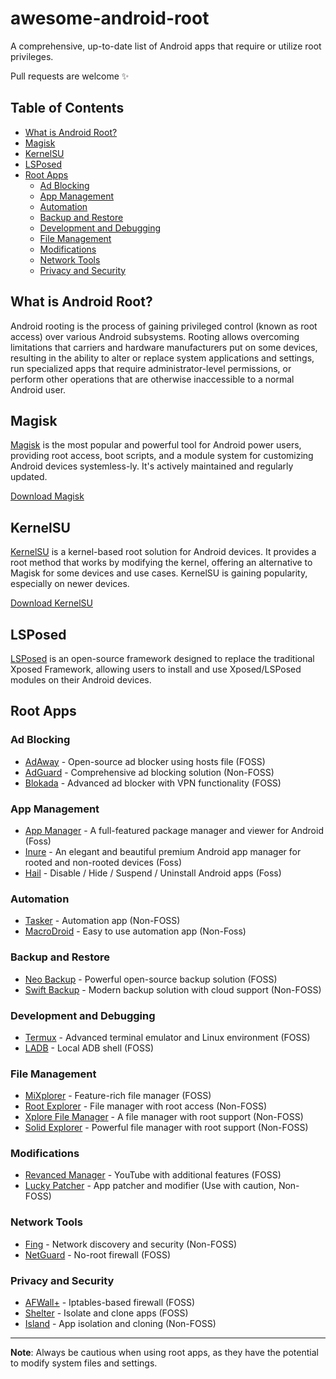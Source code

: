 # awesome-android-root

A comprehensive, up-to-date list of Android apps that require or utilize root privileges.

Pull requests are welcome ✨

## Table of Contents
  - [What is Android Root?](#what-is-android-root)
  - [Magisk](#magisk)
  - [KernelSU](#kernelsu)
  - [LSPosed](#lsposed)
  - [Root Apps](#root-apps)
    - [Ad Blocking](#ad-blocking)
    - [App Management](#app-management)
    - [Automation](#automation)
    - [Backup and Restore](#backup-and-restore)
    - [Development and Debugging](#development-and-debugging)
    - [File Management](#file-management)
    - [Modifications](#modifications)
    - [Network Tools](#network-tools)
    - [Privacy and Security](#privacy-and-security)

## What is Android Root?

Android rooting is the process of gaining privileged control (known as root access) over various Android subsystems. Rooting allows overcoming limitations that carriers and hardware manufacturers put on some devices, resulting in the ability to alter or replace system applications and settings, run specialized apps that require administrator-level permissions, or perform other operations that are otherwise inaccessible to a normal Android user.

## Magisk

[Magisk](https://github.com/topjohnwu/Magisk) is the most popular and powerful tool for Android power users, providing root access, boot scripts, and a module system for customizing Android devices systemless-ly. It's actively maintained and regularly updated.

[Download Magisk](https://github.com/topjohnwu/Magisk/releases)

## KernelSU

[KernelSU](https://github.com/tiann/KernelSU) is a kernel-based root solution for Android devices. It provides a root method that works by modifying the kernel, offering an alternative to Magisk for some devices and use cases. KernelSU is gaining popularity, especially on newer devices.

[Download KernelSU](https://github.com/tiann/KernelSU/releases)

## LSPosed
[LSPosed](https://github.com/LSPosed/LSPosed) is an open-source framework designed to replace the traditional Xposed Framework, allowing users to install and use Xposed/LSPosed modules on their Android devices.

## Root Apps

### Ad Blocking

- [AdAway](https://adaway.org/) - Open-source ad blocker using hosts file (FOSS)
- [AdGuard](https://adguard.com/en/adguard-android/overview.html) - Comprehensive ad blocking solution (Non-FOSS)
- [Blokada](https://blokada.org/) - Advanced ad blocker with VPN functionality (FOSS)

### App Management
- [App Manager](https://github.com/MuntashirAkon/AppManager) - A full-featured package manager and viewer for Android (Foss)
- [Inure](https://github.com/Hamza417/Inure) - An elegant and beautiful premium Android app manager for rooted and non-rooted devices (Foss)
- [Hail](https://github.com/aistra0528/Hail) - Disable / Hide / Suspend / Uninstall Android apps (Foss)

### Automation

- [Tasker](https://play.google.com/store/apps/details?id=net.dinglisch.android.taskerm) - Automation app (Non-FOSS)
- [MacroDroid](https://play.google.com/store/search?q=macrodroid&c=apps) - Easy to use automation app (Non-Foss)

### Backup and Restore

- [Neo Backup](https://github.com/NeoApplications/Neo-Backup) - Powerful open-source backup solution (FOSS)
- [Swift Backup](https://play.google.com/store/apps/details?id=org.swiftapps.swiftbackup) - Modern backup solution with cloud support (Non-FOSS)

### Development and Debugging

- [Termux](https://termux.com/) - Advanced terminal emulator and Linux environment (FOSS)
- [LADB](https://github.com/tyronechen/LADB) - Local ADB shell (FOSS)

### File Management

- [MiXplorer](https://mixplorer.com/) - Feature-rich file manager (FOSS)
- [Root Explorer](https://play.google.com/store/apps/details?id=com.speedsoftware.rootexplorer) - File manager with root access (Non-FOSS)
- [Xplore File Manager](https://play.google.com/store/apps/details?id=com.lonelycatgames.Xplore) - A file manager with root support (Non-FOSS) 
- [Solid Explorer](https://play.google.com/store/apps/details?id=pl.solidexplorer2) - Powerful file manager with root support (Non-FOSS)

### Modifications

- [Revanced Manager](https://github.com/ReVanced/revanced-manager) - YouTube with additional features (FOSS)
- [Lucky Patcher](https://www.luckypatchers.com/) - App patcher and modifier (Use with caution, Non-FOSS)

### Network Tools

- [Fing](https://play.google.com/store/apps/details?id=com.overlook.android.fing) - Network discovery and security (Non-FOSS)
- [NetGuard](https://github.com/M66B/NetGuard/) - No-root firewall (FOSS)

### Privacy and Security

- [AFWall+](https://github.com/ukanth/afwall) - Iptables-based firewall (FOSS)
- [Shelter](https://gitea.angry.im/PeterCxy/Shelter) - Isolate and clone apps (FOSS)
- [Island](https://play.google.com/store/apps/details?id=com.oasisfeng.island) - App isolation and cloning (Non-FOSS)




---

**Note**: Always be cautious when using root apps, as they have the potential to modify system files and settings.
